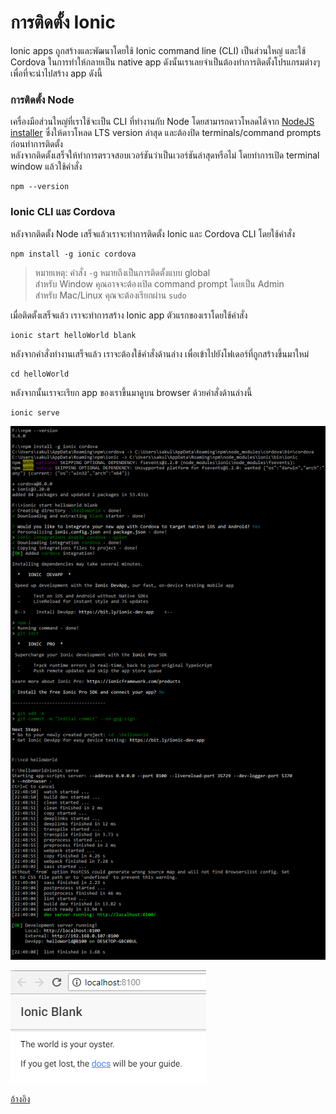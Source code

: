 # การติดตั้ง Ionic

Ionic apps ถูกสร้างและพัฒนาโดยใช้ Ionic command line (CLI) เป็นส่วนใหญ่ และใช้ Cordova ในการทำให้กลายเป็น native app ดังนั้นเราเลยจำเป็นต้องทำการติดตั้งโปรแกรมต่างๆเพื่อที่จะนำไปสร้าง app ดังนี้

### การติดตั้ง Node

เครื่องมือส่วนใหญ่ที่เราใช้จะเป็น CLI ที่ทำงานกับ Node 
โดยสามารถดาวโหลดได้จาก 
[NodeJS installer](https://nodejs.org/) ซึ่งให้ดาวโหลด LTS version ล่าสุด และต้องปิด terminals/command prompts ก่อนทำการติดตั้ง  
หลังจากติดตั้งเสร็จให้ทำการตรวจสอบเวอร์ชันว่าเป็นเวอร์ชันล่าสุดหรือไม่ โดยทำการเปิด terminal window แล้วใช้คำสั่ง
```
npm --version
```

### Ionic CLI และ Cordova

หลังจากติดตั้ง Node เสร็จแล้วเราจะทำการติดตั้ง Ionic และ Cordova CLI โดยใช้คำสั่ง

```
npm install -g ionic cordova
```

> หมายเหตุ: คำสั่ง `-g` หมายถึงเป็นการติดตั้งแบบ global  
> สำหรับ Window คุณอาจจะต้องเปิด command prompt โดยเป็น Admin  
> สำหรับ Mac/Linux คุณจะต้องเรียกผ่าน `sudo`

เมื่อติดตั้งเสร็จแล้ว เราจะทำการสร้าง Ionic app ตัวแรกของเราโดยใช้คำสั่ง

```
ionic start helloWorld blank
```

หลังจากคำสั่งทำงานเสร็จแล้ว เราจะต้องใช้คำสั่งด้านล่าง เพื่อเข้าไปยังโฟเดอร์ที่ถูกสร้างขึ้นมาใหม่
```
cd helloWorld
```

หลังจากนั้นเราจะเรียก app ของเราขึ้นมาดูบน browser ด้วยคำสั่งด้านล่างนี้
```
ionic serve
```

![img](imgs/install-ionic.png)

![img](imgs/ionic-serve.png)

[อ้างอิง](https://ionicframework.com/docs/intro/installation)